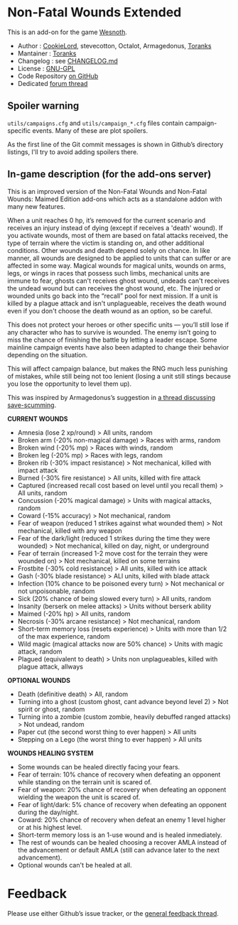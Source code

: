 Non-Fatal Wounds Extended
================

This is an add-on for the game [Wesnoth](https://www.wesnoth.org/).
* Author :  [CookieLord](https://forums.wesnoth.org/memberlist.php?mode=viewprofile&u=248402), stevecotton, Octalot, Armagedonus, [Toranks](http://toranks.blogspot.com/)
* Mantainer : [Toranks](http://toranks.blogspot.com/)
* Changelog : see [CHANGELOG.md](CHANGELOG.md)
* License : [GNU-GPL](LICENSE.md)
* Code Repository [on GitHub](https://github.com/Toranks/Non_Fatal_Wounds-Extended)
* Dedicated [forum thread](https://forums.wesnoth.org/viewtopic.php?t=56108)

Spoiler warning
---------------

`utils/campaigns.cfg` and `utils/campaign_*.cfg` files contain campaign-specific events. Many of these are plot spoilers.

As the first line of the Git commit messages is shown in Github’s directory listings, I'll try to avoid adding spoilers there.


In-game description (for the add-ons server)
--------------------------------------------

This is an improved version of the Non-Fatal Wounds and Non-Fatal Wounds: Maimed Edition add-ons which acts as a standalone addon with many new features.

When a unit reaches 0 hp, it’s removed for the current scenario and receives an injury instead of dying (except if receives a 'death' wound).
If you activate wounds, most of them are based on fatal attacks received, the type of terrain where the victim is standing on, and other additional conditions. Other wounds and death depend solely on chance. In like manner, all wounds are designed to be applied to units that can suffer or are affected in some way. Magical wounds for magical units, wounds on arms, legs, or wings in races that possess such limbs, mechanical units are immune to fear, ghosts can't receives ghost wound, undeads can't receives the undead wound but can receives the ghost wound, etc.
The injured or wounded units go back into the “recall” pool for next mission.
If a unit is killed by a plague attack and isn't unplagueable, receives the death wound even if you don't choose the death wound as an option, so be careful.

This does not protect your heroes or other specific units — you’ll still lose if any character who has to survive is wounded. The enemy isn’t going to miss the chance of finishing the battle by letting a leader escape. Some mainline campaign events have also been adapted to change their behavior depending on the situation.

This will affect campaign balance, but makes the RNG much less punishing of mistakes, while still being not too lenient (losing a unit still stings because you lose the opportunity to level them up).

This was inspired by Armagedonus’s suggestion in [a thread discussing save-scumming](https://r.wesnoth.org/p641153).


**CURRENT WOUNDS**

* Amnesia (lose 2 xp/round) > All units, random
* Broken arm (-20% non-magical damage) > Races with arms, random
* Broken wind (-20% mp) > Races with winds, random
* Broken leg (-20% mp) > Races with legs, random
* Broken rib (-30% impact resistance) > Not mechanical, killed with impact attack
* Burned (-30% fire resistance) > All units, killed with fire attack
* Captured (increased recall cost based on level until you recall them) > All units, random
* Concussion (-20% magical damage) > Units with magical attacks, random
* Coward (-15% accuracy) > Not mechanical, random
* Fear of weapon (reduced 1 strikes against what wounded them) > Not mechanical, killed with any weapon
* Fear of the dark/light (reduced 1 strikes during the time they were wounded) > Not mechanical, killed on day, night, or underground
* Fear of terrain (increased 1-2 move cost for the terrain they were wounded on) > Not mechanical, killed on some terrains
* Frostbite (-30% cold resistance) > All units, killed with ice attack
* Gash (-30% blade resistance) > ALl units, killed with blade attack
* Infection (10% chance to be poisoned every turn) > Not mechanical or not unpoisonable, random
* Sick (20% chance of being slowed every turn) > All units, random
* Insanity (berserk on melee attacks) > Units without berserk ability
* Maimed (-20% hp) > All units, random
* Necrosis (-30% arcane resistance) > Not mechanical, random
* Short-term memory loss (resets experience) > Units with more than 1/2 of the max experience, random
* Wild magic (magical attacks now are 50% chance) > Units with magic attack, random
* Plagued (equivalent to death) > Units non unplagueables, killed with plague attack, allways

**OPTIONAL WOUNDS**

* Death (definitive death) > All, random
* Turning into a ghost (custom ghost, cant advance beyond level 2) > Not spirit or ghost, random
* Turning into a zombie (custom zombie, heavily debuffed ranged attacks) > Not undead, random
* Paper cut (the second worst thing to ever happen) > All units
* Stepping on a Lego (the worst thing to ever happen) > All units


**WOUNDS HEALING SYSTEM**

* Some wounds can be healed directly facing your fears.
* Fear of terrain: 10% chance of recovery when defeating an opponent while standing on the terrain unit is scared of.
* Fear of weapon: 20% chance of recovery when defeating an opponent wielding the weapon the unit is scared of.
* Fear of light/dark: 5% chance of recovery when defeating an opponent during the day/night.
* Coward: 20% chance of recovery when defeat an enemy 1 level higher or at his highest level.
* Short-term memory loss is an 1-use wound and is healed inmediately.
* The rest of wounds can be healed choosing a recover AMLA instead of the advancement or default AMLA (still can advance later to the next advancement).
* Optional wounds can't be healed at all.


Feedback
========

Please use either Github’s issue tracker, or the [general feedback thread](https://forums.wesnoth.org/viewtopic.php?t=56108).
